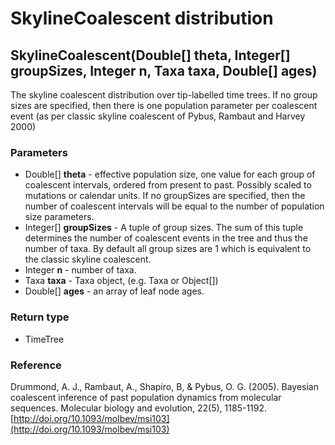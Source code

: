 SkylineCoalescent distribution
==============================
SkylineCoalescent(Double[] **theta**, Integer[] **groupSizes**, Integer **n**, Taxa **taxa**, Double[] **ages**)
----------------------------------------------------------------------------------------------------------------

The skyline coalescent distribution over tip-labelled time trees. If no group sizes are specified, then there is one population parameter per coalescent event (as per classic skyline coalescent of Pybus, Rambaut and Harvey 2000)

### Parameters

- Double[] **theta** - effective population size, one value for each group of coalescent intervals, ordered from present to past. Possibly scaled to mutations or calendar units. If no groupSizes are specified, then the number of coalescent intervals will be equal to the number of population size parameters.
- Integer[] **groupSizes** - A tuple of group sizes. The sum of this tuple determines the number of coalescent events in the tree and thus the number of taxa. By default all group sizes are 1 which is equivalent to the classic skyline coalescent.
- Integer **n** - number of taxa.
- Taxa **taxa** - Taxa object, (e.g. Taxa or Object[])
- Double[] **ages** - an array of leaf node ages.

### Return type

- TimeTree

### Reference

Drummond, A. J., Rambaut, A., Shapiro, B, & Pybus, O. G. (2005).
Bayesian coalescent inference of past population dynamics from molecular sequences.
Molecular biology and evolution, 22(5), 1185-1192.[http://doi.org/10.1093/molbev/msi103](http://doi.org/10.1093/molbev/msi103)

